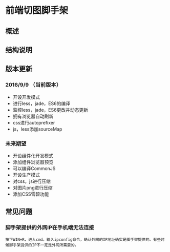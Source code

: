 # 前端切图脚手架
## 概述

## 结构说明
## 版本更新
### 2016/9/9 （当前版本）
- 开设开发模式
- 进行less，jade，ES6的编译
- 监控less，jade，ES6更改并动态更新
- 拥有浏览器自动刷新
- css进行autoprefixer
- js，less添加sourceMap

### 未来期望
- 开设组件化开发模式
- 添加组件浏览器预览
- 可以编译CommonJS
- 开设生产模式
- 对css，js进行压缩
- 对图片png进行压缩
- 添加CSS雪碧功能

## 常见问题
### 脚手架提供的外网IP在手机端无法连接
	按下WIN+R，进入cmd。输入ipconfig命令，确认外网的IP地址确实是脚手架提供的。有些时候脚手架提供的IP不一定是外网所需要的。